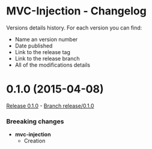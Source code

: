 # MVC-Injection - Changelog

Versions details history. For each version you can find:
* Name an version number
* Date published
* Link to the release tag
* Link to the release branch
* All of the modifications details

<a name="0.1.0"></a>
# 0.1.0 (2015-04-08)

[Release 0.1.0](https://github.com/XavierBoubert/mvc-injection/releases/tag/0.1.0) - [Branch release/0.1.0](https://github.com/XavierBoubert/mvc-injection/tree/0.1.0)

### Breeaking changes

- **mvc-injection**
  - Creation

